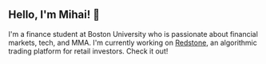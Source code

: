 ## Hello, I'm Mihai! 👋

I'm a finance student at Boston University who is passionate about financial markets, tech, and MMA. 
I'm currently working on <a href="https://www.redstone.markets/" target="_blank" rel="noopener noreferrer">Redstone</a>, 
an algorithmic trading platform for retail investors. Check it out!
